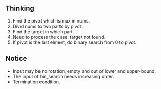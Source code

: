 ## Thinking
1.  Find the pivot which is max in nums.
2.  Divid nums to two parts by pivot.
3.  Find the target in which part.
4.  Need to process the case: target not found.
5.  If pivot is the last elment, do binary search from 0 to pivot.

## Notice
*   Input may be no rotation, empty and out of lower and upper-bound.
*   The input of bin_search needs increasing order.
*   Termination condition.
